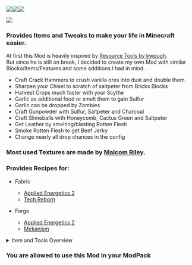 ![](https://cf.way2muchnoise.eu/title/917988.svg)![](https://cf.way2muchnoise.eu/917988.svg)![](https://cf.way2muchnoise.eu/versions/917988.svg)

![](https://cdn-raw.modrinth.com/data/hwfBSwLz/images/a91fc8d68e218149ed11021f09466b8f8e3077fb.png)


### Provides Items and Tweaks to make your life in Minecraft easier.

At first this Mod is heavily inspired by [Resource Tools by kwpugh](https://www.curseforge.com/minecraft/mc-mods/resource-tools-fabric). <br>
But since he is still on break, I decided to create my own Mod with similar Blocks/Items/Features and some additions I had in mind.

- Craft Crack Hammers to crush vanilla ores into dust and double them.
- Sharpen your Chisel to scratch of saltpeter from Bricks Blocks
- Harvest Crops much faster with your Scythe
- Garlic as additional food or smelt them to gain Sulfur
- Garlic can be dropped by Zombies
- Craft Gunpowder with Sulfur, Saltpeter and Charcoal
- Craft Slimeballs with Honeycomb, Cactus Green and Saltpeter
- Get Leather by smelting/blasting Rotten Flesh
- Smoke Rotten Flesh to get Beef Jerky
- Change nearly all drop chances in the config

### Most used Textures are made by [Malcom Riley](https://github.com/malcolmriley/unused-textures).

### Provides Recipes for:
- Fabric
    - [Applied Energetics 2](https://www.curseforge.com/minecraft/mc-mods/applied-energistics-2)
    - [Tech Reborn](https://www.curseforge.com/minecraft/mc-mods/techreborn)

- Forge
    - [Applied Energetics 2](https://www.curseforge.com/minecraft/mc-mods/applied-energistics-2)
    - [Mekanism](https://www.curseforge.com/minecraft/mc-mods/mekanism)

<details>
  <summary>Item and Tools Overview</summary>
  <img src=https://cdn.modrinth.com/data/hwfBSwLz/images/de9f005fc6c22b24181fc9bb1f987c91d79fb755.png>
  <img src=https://cdn.modrinth.com/data/hwfBSwLz/images/a4b9f074bbc921c044da78ee0a324cf7fdc296c7.gif>
</details>

### You are allowed to use this Mod in your ModPack